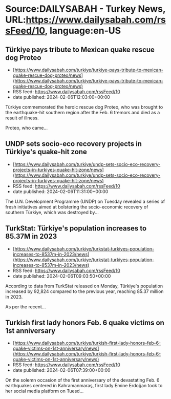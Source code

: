 # Source:DAILYSABAH - Turkey News, URL:https://www.dailysabah.com/rssFeed/10, language:en-US

## Türkiye pays tribute to Mexican quake rescue dog Proteo
 - [https://www.dailysabah.com/turkiye/turkiye-pays-tribute-to-mexican-quake-rescue-dog-proteo/news](https://www.dailysabah.com/turkiye/turkiye-pays-tribute-to-mexican-quake-rescue-dog-proteo/news)
 - RSS feed: https://www.dailysabah.com/rssFeed/10
 - date published: 2024-02-06T12:03:00+00:00

Türkiye commemorated the heroic rescue dog Proteo, who was brought to the earthquake-hit southern region after the Feb. 6 tremors and died as a result of illness.

Proteo, who came...

## UNDP sets socio-eco recovery projects in Türkiye's quake-hit zone
 - [https://www.dailysabah.com/turkiye/undp-sets-socio-eco-recovery-projects-in-turkiyes-quake-hit-zone/news](https://www.dailysabah.com/turkiye/undp-sets-socio-eco-recovery-projects-in-turkiyes-quake-hit-zone/news)
 - RSS feed: https://www.dailysabah.com/rssFeed/10
 - date published: 2024-02-06T11:31:00+00:00

The U.N. Development Programme (UNDP) on Tuesday revealed a series of fresh initiatives aimed at bolstering the socio-economic recovery of southern Türkiye, which was destroyed by...

## TurkStat: Türkiye's population increases to 85.37M in 2023
 - [https://www.dailysabah.com/turkiye/turkstat-turkiyes-population-increases-to-8537m-in-2023/news](https://www.dailysabah.com/turkiye/turkstat-turkiyes-population-increases-to-8537m-in-2023/news)
 - RSS feed: https://www.dailysabah.com/rssFeed/10
 - date published: 2024-02-06T09:03:50+00:00

According to data from TurkStat released on Monday, Türkiye's population increased by 92,824 compared to the previous year, reaching 85.37 million in 2023.

As per the recent...

## Turkish first lady honors Feb. 6 quake victims on 1st anniversary
 - [https://www.dailysabah.com/turkiye/turkish-first-lady-honors-feb-6-quake-victims-on-1st-anniversary/news](https://www.dailysabah.com/turkiye/turkish-first-lady-honors-feb-6-quake-victims-on-1st-anniversary/news)
 - RSS feed: https://www.dailysabah.com/rssFeed/10
 - date published: 2024-02-06T07:39:00+00:00

On the solemn occasion of the first anniversary of the devastating Feb. 6 earthquakes centered in Kahramanmaraş, first lady Emine Erdoğan took to her social media platform on Tuesd...

